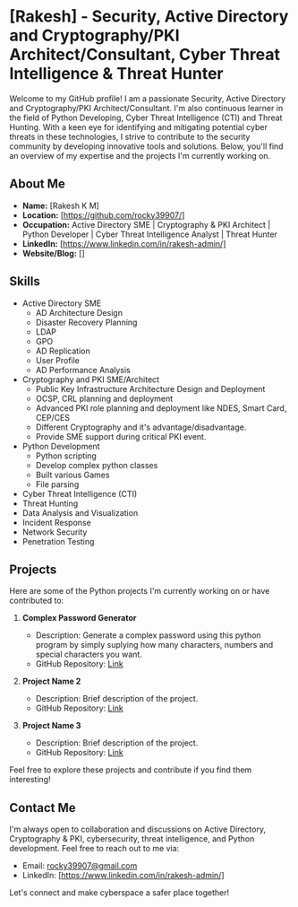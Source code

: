 # [Rakesh] - Security, Active Directory and Cryptography/PKI Architect/Consultant, Cyber Threat Intelligence & Threat Hunter

Welcome to my GitHub profile! I am a passionate Security, Active Directory and Cryptography/PKI Architect/Consultant. I'm also continuous learner in the field of Python Developing, Cyber Threat Intelligence (CTI) and Threat Hunting. 
With a keen eye for identifying and mitigating potential cyber threats in these technologies, I strive to contribute to the security community by developing innovative tools and solutions. 
Below, you'll find an overview of my expertise and the projects I'm currently working on.

## About Me

- **Name:** [Rakesh K M]
- **Location:** [https://github.com/rocky39907/]
- **Occupation:** Active Directory SME | Cryptography & PKI Architect | Python Developer | Cyber Threat Intelligence Analyst | Threat Hunter
- **LinkedIn:** [https://www.linkedin.com/in/rakesh-admin/]
- **Website/Blog:** []

## Skills

- Active Directory SME
    -  AD Architecture Design
    -  Disaster Recovery Planning
    -  LDAP
    -  GPO
    -  AD Replication
    -  User Profile
    -  AD Performance Analysis
- Cryptography and PKI SME/Architect
    -  Public Key Infrastructure Architecture Design and Deployment
    -  OCSP, CRL planning and deployment
    -  Advanced PKI role planning and deployment like NDES, Smart Card, CEP/CES
    -  Different Cryptography and it's advantage/disadvantage.
    -  Provide SME support during critical PKI event.
- Python Development
    -  Python scripting
    -  Develop complex python classes
    -  Built various Games
    -  File parsing
- Cyber Threat Intelligence (CTI)
- Threat Hunting
- Data Analysis and Visualization
- Incident Response
- Network Security
- Penetration Testing

## Projects

Here are some of the Python projects I'm currently working on or have contributed to:

1. **Complex Password Generator**
   - Description: Generate a complex password using this python program by simply suplying how many characters, numbers and special characters you want.
   - GitHub Repository: [Link](https://github.com/yourusername/project1)

2. **Project Name 2**
   - Description: Brief description of the project.
   - GitHub Repository: [Link](https://github.com/yourusername/project2)

3. **Project Name 3**
   - Description: Brief description of the project.
   - GitHub Repository: [Link](https://github.com/yourusername/project3)

Feel free to explore these projects and contribute if you find them interesting!

## Contact Me

I'm always open to collaboration and discussions on Active Directory, Cryptography & PKI, cybersecurity, threat intelligence, and Python development. Feel free to reach out to me via:

- Email: rocky39907@gmail.com
- LinkedIn: [https://www.linkedin.com/in/rakesh-admin/]

Let's connect and make cyberspace a safer place together!

